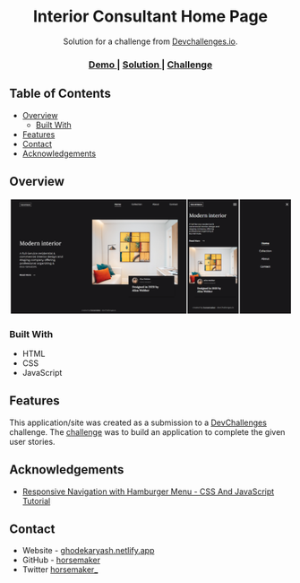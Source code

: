 <!-- Please update value in the {}  -->

<h1 align="center">Interior Consultant Home Page</h1>

<div align="center">
   Solution for a challenge from  <a href="http://devchallenges.io" target="_blank">Devchallenges.io</a>.
</div>

<div align="center">
  <h3>
    <a href="https://thisinteriorr.netlify.app/">
      Demo
    </a>
    <span> | </span>
    <a href="https://github.com/horsemaker/Interior-Consultant-Home-Page">
      Solution
    </a>
    <span> | </span>
    <a href="https://devchallenges.io/challenges/Jymh2b2FyebRTUljkNcb">
      Challenge
    </a>
  </h3>
</div>

<!-- TABLE OF CONTENTS -->

## Table of Contents

- [Overview](#overview)
  - [Built With](#built-with)
- [Features](#features)
- [Contact](#contact)
- [Acknowledgements](#acknowledgements)

<!-- OVERVIEW -->

## Overview

![screenshot](./assets/image.png)

### Built With

<!-- This section should list any major frameworks that you built your project using. Here are a few examples.-->

- HTML
- CSS
- JavaScript

## Features

<!-- List the features of your application or follow the template. Don't share the figma file here :) -->

This application/site was created as a submission to a [DevChallenges](https://devchallenges.io/challenges) challenge. The [challenge](https://devchallenges.io/challenges/Jymh2b2FyebRTUljkNcb) was to build an application to complete the given user stories.

## Acknowledgements

<!-- This section should list any articles or add-ons/plugins that helps you to complete the project. This is optional but it will help you in the future. For exmpale -->

- [Responsive Navigation with Hamburger Menu - CSS And JavaScript Tutorial](https://www.youtube.com/watch?v=ydZc17rlR5E)

## Contact

- Website - [ghodekaryash.netlify.app](https://ghodekaryash.netlify.app/)
- GitHub - [horsemaker](https://github.com/horsemaker)
- Twitter [horsemaker\_](https://twitter.com/horsemaker_)

